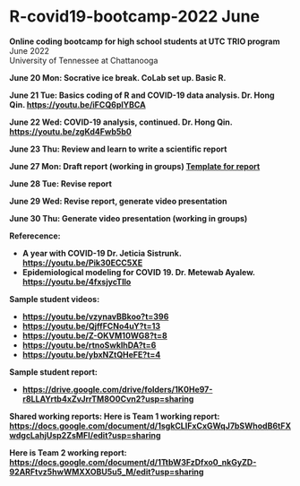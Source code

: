 # R-covid19-bootcamp-2022 June 

**Online coding bootcamp for high school students at UTC TRIO program** <br> 
June 2022 <br> 
University of Tennessee at Chattanooga <b> 

June 20 Mon: Socrative ice break. CoLab set up. Basic R. 
  
  
June 21 Tue:  Basics coding of R and COVID-19 data analysis.  Dr. Hong Qin. https://youtu.be/iFCQ6plYBCA 

June 22 Wed:  COVID-19 analysis, continued. Dr. Hong Qin. https://youtu.be/zgKd4Fwb5b0 

June 23 Thu:  Review and learn to write a scientific report

June 27 Mon:  Draft report (working in groups)
  [Template for report](https://docs.google.com/document/d/1XdD444TiRxXle8UjMFsaJfS0ieAiY3kOBdOJHdi0rD0/edit?usp=sharing)
  
June 28 Tue:  Revise report

June 29 Wed:  Revise report, generate video presentation

June 30 Thu:  Generate video presentation (working in groups)

  
Referecence: 
 * A year with COVID-19 Dr. Jeticia Sistrunk. https://youtu.be/Pik30ECC5XE 
 * Epidemiological modeling for COVID 19. Dr. Metewab Ayalew. https://youtu.be/4fxsjycTIlo 
  
Sample student videos:<br>
* https://youtu.be/vzynavBBkoo?t=396
* https://youtu.be/QjffFCNo4uY?t=13 
* https://youtu.be/Z-OKVM10WG8?t=8
* https://youtu.be/rtnoSwklhDA?t=6
* https://youtu.be/ybxNZtQHeFE?t=4

Sample student report:<br>
* https://drive.google.com/drive/folders/1K0He97-r8LLAYrtb4xZvJrrTM8O0Cvn2?usp=sharing 


Shared working reports: 
Here is Team 1 working report: https://docs.google.com/document/d/1sgkCLIFxCxGWqJ7bSWhodB6tFXwdgcLahjUsp2ZsMFI/edit?usp=sharing

Here is Team 2 working report: https://docs.google.com/document/d/1TtbW3FzDfxo0_nkGyZD-92ARFtvz5hwWMXXOBU5u5_M/edit?usp=sharing

